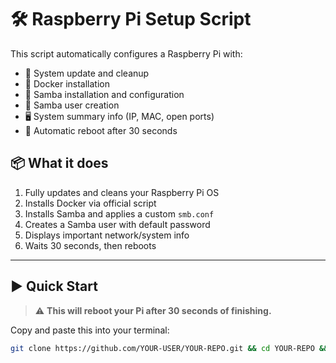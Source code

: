 # 🛠 Raspberry Pi Setup Script

This script automatically configures a Raspberry Pi with:

- 🔄 System update and cleanup  
- 🐳 Docker installation  
- 📁 Samba installation and configuration  
- 👤 Samba user creation  
- 🖥 System summary info (IP, MAC, open ports)  
- 🔁 Automatic reboot after 30 seconds  

## 📦 What it does

1. Fully updates and cleans your Raspberry Pi OS  
2. Installs Docker via official script  
3. Installs Samba and applies a custom `smb.conf`  
4. Creates a Samba user with default password  
5. Displays important network/system info  
6. Waits 30 seconds, then reboots  

---

## ▶️ Quick Start

> ⚠️ **This will reboot your Pi after 30 seconds of finishing.**

Copy and paste this into your terminal:

```bash
git clone https://github.com/YOUR-USER/YOUR-REPO.git && cd YOUR-REPO && chmod +x setup.sh && ./setup.sh
